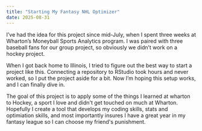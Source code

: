 ```yaml
---
title: "Starting My Fantasy NHL Optimizer"
date: 2025-08-31
---
```

I’ve had the idea for this project since mid-July, when I spent three weeks at Wharton’s Moneyball Sports Analytics program. I was paired with three baseball fans for our group project, so obviously we didn’t work on a hockey project.  

When I got back home to Illinois, I tried to figure out the best way to start a project like this. Connecting a repository to RStudio took hours and never worked, so I put the project aside for a bit. Now I’m hoping this setup works, and I can finally dive in.

The goal of this project is to apply some of the things I learned at wharton to Hockey, a sport I love and didn't get touched on much at Wharton. Hopefully I create a tool that develops my coding skills, stats and optimiation skills, and most importantly insures I have a great year in my fantasy league so I can choose my friend's punishment. 
